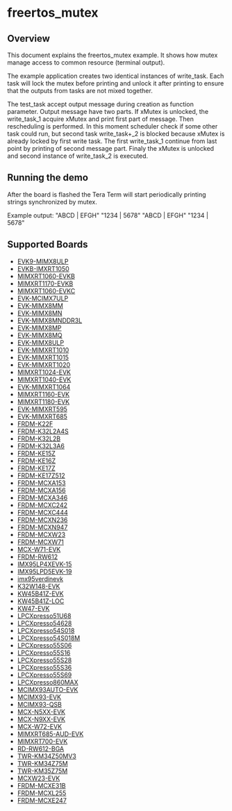 # freertos_mutex

## Overview
This document explains the freertos_mutex example. It shows how mutex manage access to common
resource (terminal output).

The example application creates two identical instances of write_task. Each task will lock the mutex
before printing and unlock it after printing to ensure that the outputs from tasks are not mixed
together.

The test_task accept output message during creation as function parameter. Output message have two
parts. If xMutex is unlocked, the write_task_1 acquire xMutex and print first part of message. Then
rescheduling is performed. In this moment scheduler check if some other task could run, but second
task write_task+_2 is blocked because xMutex is already locked by first write task. The first
write_task_1 continue from last point by printing of second message part. Finaly the xMutex is
unlocked and second instance of write_task_2 is executed.



## Running the demo
After the board is flashed the Tera Term will start periodically printing strings synchronized by
mutex.

Example output:
"ABCD | EFGH"
"1234 | 5678"
"ABCD | EFGH"
"1234 | 5678"

## Supported Boards
- [EVK9-MIMX8ULP](../../_boards/evk9mimx8ulp/freertos_examples/freertos_mutex/example_board_readme.md)
- [EVKB-IMXRT1050](../../_boards/evkbimxrt1050/freertos_examples/freertos_mutex/example_board_readme.md)
- [MIMXRT1060-EVKB](../../_boards/evkbmimxrt1060/freertos_examples/freertos_mutex/example_board_readme.md)
- [MIMXRT1170-EVKB](../../_boards/evkbmimxrt1170/freertos_examples/freertos_mutex/example_board_readme.md)
- [MIMXRT1060-EVKC](../../_boards/evkcmimxrt1060/freertos_examples/freertos_mutex/example_board_readme.md)
- [EVK-MCIMX7ULP](../../_boards/evkmcimx7ulp/freertos_examples/freertos_mutex/example_board_readme.md)
- [EVK-MIMX8MM](../../_boards/evkmimx8mm/freertos_examples/freertos_mutex/example_board_readme.md)
- [EVK-MIMX8MN](../../_boards/evkmimx8mn/freertos_examples/freertos_mutex/example_board_readme.md)
- [EVK-MIMX8MNDDR3L](../../_boards/evkmimx8mnddr3l/freertos_examples/freertos_mutex/example_board_readme.md)
- [EVK-MIMX8MP](../../_boards/evkmimx8mp/freertos_examples/freertos_mutex/example_board_readme.md)
- [EVK-MIMX8MQ](../../_boards/evkmimx8mq/freertos_examples/freertos_mutex/example_board_readme.md)
- [EVK-MIMX8ULP](../../_boards/evkmimx8ulp/freertos_examples/freertos_mutex/example_board_readme.md)
- [EVK-MIMXRT1010](../../_boards/evkmimxrt1010/freertos_examples/freertos_mutex/example_board_readme.md)
- [EVK-MIMXRT1015](../../_boards/evkmimxrt1015/freertos_examples/freertos_mutex/example_board_readme.md)
- [EVK-MIMXRT1020](../../_boards/evkmimxrt1020/freertos_examples/freertos_mutex/example_board_readme.md)
- [MIMXRT1024-EVK](../../_boards/evkmimxrt1024/freertos_examples/freertos_mutex/example_board_readme.md)
- [MIMXRT1040-EVK](../../_boards/evkmimxrt1040/freertos_examples/freertos_mutex/example_board_readme.md)
- [EVK-MIMXRT1064](../../_boards/evkmimxrt1064/freertos_examples/freertos_mutex/example_board_readme.md)
- [MIMXRT1160-EVK](../../_boards/evkmimxrt1160/freertos_examples/freertos_mutex/example_board_readme.md)
- [MIMXRT1180-EVK](../../_boards/evkmimxrt1180/freertos_examples/freertos_mutex/example_board_readme.md)
- [EVK-MIMXRT595](../../_boards/evkmimxrt595/freertos_examples/freertos_mutex/example_board_readme.md)
- [EVK-MIMXRT685](../../_boards/evkmimxrt685/freertos_examples/freertos_mutex/example_board_readme.md)
- [FRDM-K22F](../../_boards/frdmk22f/freertos_examples/freertos_mutex/example_board_readme.md)
- [FRDM-K32L2A4S](../../_boards/frdmk32l2a4s/freertos_examples/freertos_mutex/example_board_readme.md)
- [FRDM-K32L2B](../../_boards/frdmk32l2b/freertos_examples/freertos_mutex/example_board_readme.md)
- [FRDM-K32L3A6](../../_boards/frdmk32l3a6/freertos_examples/freertos_mutex/example_board_readme.md)
- [FRDM-KE15Z](../../_boards/frdmke15z/freertos_examples/freertos_mutex/example_board_readme.md)
- [FRDM-KE16Z](../../_boards/frdmke16z/freertos_examples/freertos_mutex/example_board_readme.md)
- [FRDM-KE17Z](../../_boards/frdmke17z/freertos_examples/freertos_mutex/example_board_readme.md)
- [FRDM-KE17Z512](../../_boards/frdmke17z512/freertos_examples/freertos_mutex/example_board_readme.md)
- [FRDM-MCXA153](../../_boards/frdmmcxa153/freertos_examples/freertos_mutex/example_board_readme.md)
- [FRDM-MCXA156](../../_boards/frdmmcxa156/freertos_examples/freertos_mutex/example_board_readme.md)
- [FRDM-MCXA346](../../_boards/frdmmcxa346/freertos_examples/freertos_mutex/example_board_readme.md)
- [FRDM-MCXC242](../../_boards/frdmmcxc242/freertos_examples/freertos_mutex/example_board_readme.md)
- [FRDM-MCXC444](../../_boards/frdmmcxc444/freertos_examples/freertos_mutex/example_board_readme.md)
- [FRDM-MCXN236](../../_boards/frdmmcxn236/freertos_examples/freertos_mutex/example_board_readme.md)
- [FRDM-MCXN947](../../_boards/frdmmcxn947/freertos_examples/freertos_mutex/example_board_readme.md)
- [FRDM-MCXW23](../../_boards/frdmmcxw23/freertos_examples/freertos_mutex/example_board_readme.md)
- [FRDM-MCXW71](../../_boards/frdmmcxw71/freertos_examples/freertos_mutex/example_board_readme.md)
- [MCX-W71-EVK](../../_boards/mcxw71evk/freertos_examples/freertos_mutex/example_board_readme.md)
- [FRDM-RW612](../../_boards/frdmrw612/freertos_examples/freertos_mutex/example_board_readme.md)
- [IMX95LP4XEVK-15](../../_boards/imx95lp4xevk15/freertos_examples/freertos_mutex/example_board_readme.md)
- [IMX95LPD5EVK-19](../../_boards/imx95lpd5evk19/freertos_examples/freertos_mutex/example_board_readme.md)
- [imx95verdinevk](../../_boards/imx95verdinevk/freertos_examples/freertos_mutex/example_board_readme.md)
- [K32W148-EVK](../../_boards/k32w148evk/freertos_examples/freertos_mutex/example_board_readme.md)
- [KW45B41Z-EVK](../../_boards/kw45b41zevk/freertos_examples/freertos_mutex/example_board_readme.md)
- [KW45B41Z-LOC](../../_boards/kw45b41zloc/freertos_examples/freertos_mutex/example_board_readme.md)
- [KW47-EVK](../../_boards/kw47evk/freertos_examples/freertos_mutex/example_board_readme.md)
- [LPCXpresso51U68](../../_boards/lpcxpresso51u68/freertos_examples/freertos_mutex/example_board_readme.md)
- [LPCXpresso54628](../../_boards/lpcxpresso54628/freertos_examples/freertos_mutex/example_board_readme.md)
- [LPCXpresso54S018](../../_boards/lpcxpresso54s018/freertos_examples/freertos_mutex/example_board_readme.md)
- [LPCXpresso54S018M](../../_boards/lpcxpresso54s018m/freertos_examples/freertos_mutex/example_board_readme.md)
- [LPCXpresso55S06](../../_boards/lpcxpresso55s06/freertos_examples/freertos_mutex/example_board_readme.md)
- [LPCXpresso55S16](../../_boards/lpcxpresso55s16/freertos_examples/freertos_mutex/example_board_readme.md)
- [LPCXpresso55S28](../../_boards/lpcxpresso55s28/freertos_examples/freertos_mutex/example_board_readme.md)
- [LPCXpresso55S36](../../_boards/lpcxpresso55s36/freertos_examples/freertos_mutex/example_board_readme.md)
- [LPCXpresso55S69](../../_boards/lpcxpresso55s69/freertos_examples/freertos_mutex/example_board_readme.md)
- [LPCXpresso860MAX](../../_boards/lpcxpresso860max/freertos_examples/freertos_mutex/example_board_readme.md)
- [MCIMX93AUTO-EVK](../../_boards/mcimx93autoevk/freertos_examples/freertos_mutex/example_board_readme.md)
- [MCIMX93-EVK](../../_boards/mcimx93evk/freertos_examples/freertos_mutex/example_board_readme.md)
- [MCIMX93-QSB](../../_boards/mcimx93qsb/freertos_examples/freertos_mutex/example_board_readme.md)
- [MCX-N5XX-EVK](../../_boards/mcxn5xxevk/freertos_examples/freertos_mutex/example_board_readme.md)
- [MCX-N9XX-EVK](../../_boards/mcxn9xxevk/freertos_examples/freertos_mutex/example_board_readme.md)
- [MCX-W72-EVK](../../_boards/mcxw72evk/freertos_examples/freertos_mutex/example_board_readme.md)
- [MIMXRT685-AUD-EVK](../../_boards/mimxrt685audevk/freertos_examples/freertos_mutex/example_board_readme.md)
- [MIMXRT700-EVK](../../_boards/mimxrt700evk/freertos_examples/freertos_mutex/example_board_readme.md)
- [RD-RW612-BGA](../../_boards/rdrw612bga/freertos_examples/freertos_mutex/example_board_readme.md)
- [TWR-KM34Z50MV3](../../_boards/twrkm34z50mv3/freertos_examples/freertos_mutex/example_board_readme.md)
- [TWR-KM34Z75M](../../_boards/twrkm34z75m/freertos_examples/freertos_mutex/example_board_readme.md)
- [TWR-KM35Z75M](../../_boards/twrkm35z75m/freertos_examples/freertos_mutex/example_board_readme.md)
- [MCXW23-EVK](../../_boards/mcxw23evk/freertos_examples/freertos_mutex/example_board_readme.md)
- [FRDM-MCXE31B](../../_boards/frdmmcxe31b/freertos_examples/freertos_mutex/example_board_readme.md)
- [FRDM-MCXL255](../../_boards/frdmmcxl255/freertos_examples/freertos_mutex/example_board_readme.md)
- [FRDM-MCXE247](../../_boards/frdmmcxe247/freertos_examples/freertos_mutex/example_board_readme.md)
